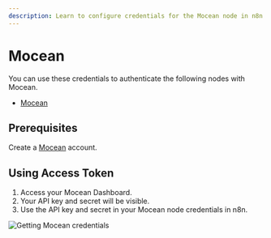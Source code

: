 ```yaml
---
description: Learn to configure credentials for the Mocean node in n8n
---
```


# Mocean

You can use these credentials to authenticate the following nodes with Mocean.
- [Mocean](../../nodes-library/nodes/Mocean/README.md)

## Prerequisites

Create a [Mocean](https://moceanapi.com/) account.

## Using Access Token

1. Access your Mocean Dashboard.
2. Your API key and secret will be visible.
3. Use the API key and secret in your Mocean node credentials in n8n.

![Getting Mocean credentials](./using-access-token.gif)
